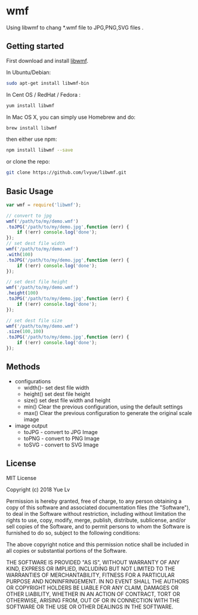 # wmf  
Using libwmf to chang *.wmf file to JPG,PNG,SVG files .

## Getting started  
First download and install [libwmf](http://wvware.sourceforge.net/libwmf.html).  

In Ubuntu/Debian:
```sh
sudo apt-get install libwmf-bin 
```

In Cent OS / RedHat / Fedora :
```sh
yum install libwmf
```  

In Mac OS X, you can simply use Homebrew and do:  
```sh  
brew install libwmf
```  
then either use npm:  
```sh
npm install libwmf --save
```  
or clone the repo:  
```sh
git clone https://github.com/lvyue/libwmf.git
```  

## Basic Usage  
```js 
var wmf = require('libwmf');

// convert to jpg
wmf('/path/to/my/demo.wmf')
.toJPG('/path/to/my/demo.jpg',function (err) {
    if (!err) console.log('done');
});
// set dest file width
wmf('/path/to/my/demo.wmf')
.with(100)
.toJPG('/path/to/my/demo.jpg',function (err) {
    if (!err) console.log('done');
});

// set dest file height
wmf('/path/to/my/demo.wmf')
.height(100)
.toJPG('/path/to/my/demo.jpg',function (err) {
    if (!err) console.log('done');
});

// set dest file size
wmf('/path/to/my/demo.wmf')
.size(100,100)
.toJPG('/path/to/my/demo.jpg',function (err) {
    if (!err) console.log('done');
});

```  

## Methods  
- configurations 
  - width()- set dest file width  
  - height() set dest file height  
  - size() set dest file width and height
  - min() Clear the previous configuration, using the default settings  
  - max() Clear the previous configuration to generate the original scale image  
- image output
  - toJPG - convert to JPG Image  
  - toPNG - convert to PNG Image  
  - toSVG - convert to SVG Image

## License
MIT License

Copyright (c) 2018 Yue Lv

Permission is hereby granted, free of charge, to any person obtaining a copy
of this software and associated documentation files (the "Software"), to deal
in the Software without restriction, including without limitation the rights
to use, copy, modify, merge, publish, distribute, sublicense, and/or sell
copies of the Software, and to permit persons to whom the Software is
furnished to do so, subject to the following conditions:

The above copyright notice and this permission notice shall be included in all
copies or substantial portions of the Software.

THE SOFTWARE IS PROVIDED "AS IS", WITHOUT WARRANTY OF ANY KIND, EXPRESS OR
IMPLIED, INCLUDING BUT NOT LIMITED TO THE WARRANTIES OF MERCHANTABILITY,
FITNESS FOR A PARTICULAR PURPOSE AND NONINFRINGEMENT. IN NO EVENT SHALL THE
AUTHORS OR COPYRIGHT HOLDERS BE LIABLE FOR ANY CLAIM, DAMAGES OR OTHER
LIABILITY, WHETHER IN AN ACTION OF CONTRACT, TORT OR OTHERWISE, ARISING FROM,
OUT OF OR IN CONNECTION WITH THE SOFTWARE OR THE USE OR OTHER DEALINGS IN THE
SOFTWARE.

